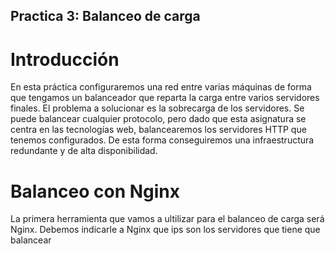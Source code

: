 ## Practica 3: Balanceo de carga
# Introducción 
En esta práctica configuraremos una red entre varias máquinas de forma que tengamos un balanceador que reparta la carga entre varios servidores finales.
El problema a solucionar es la sobrecarga de los servidores. Se puede balancear cualquier protocolo, pero dado que esta asignatura se centra en las tecnologías web, balancearemos los servidores HTTP que tenemos configurados.
De esta forma conseguiremos una infraestructura redundante y de alta disponibilidad.

# Balanceo con Nginx
La primera herramienta que vamos a ultilizar para el balanceo de carga será Nginx. Debemos indicarle a Nginx que ips son los servidores que tiene que balancear
